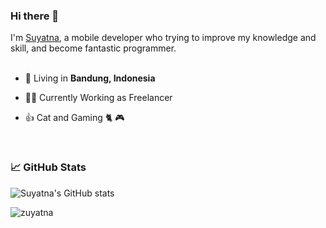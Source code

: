 ### Hi there 👋

I'm [Suyatna](https://twitter.com/zuyatna), a mobile developer who trying to improve my knowledge and skill, and become fantastic programmer.
<br/>
<br/>


- 🗼 Living in **Bandung, Indonesia**

- 👨‍💻 Currently Working as Freelancer

- 👍 Cat and Gaming 🐈 🎮


<br/>

### 📈 GitHub Stats

![Suyatna's GitHub stats](https://github-stats-alpha.vercel.app/api?username=zuyatna)

<p><img align="left" src="https://github-readme-stats.vercel.app/api/top-langs?username=zuyatna&show_icons=true&locale=en&layout=compact&theme=nightowl" alt="zuyatna" /></p>
